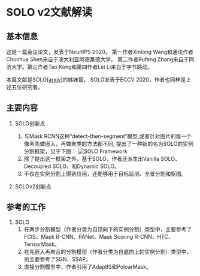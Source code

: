 # SOLO v2文献解读
## 基本信息

这是一篇会议论文，发表于NeurlIPS 2020。
第一作者Xinlong Wang和通讯作者Chunhua Shen来自于澳大利亚阿德莱德大学。
第二作者Rufeng Zhang来自于同济大学。第三作者Tao Kong和第四作者Lei Li来自于字节跳动。

本篇文献是SOLO[[arxiv]](https://arxiv.org/pdf/2106.15947.pdf)的姊妹篇。
SOLO发表于ECCV 2020，作者也同样是上述五位研究者。

## 主要内容
1. SOLO创新点
   1. 与Mask RCNN这种“detect-then-segment”模型,或者针对图片的每一个像素先做嵌入，再做聚类的方法都不同, 提出了一种新的名为SOLO的实例分割框架，见于下图：
   ![SOLO Framework](https://github.com/algo-exchange/interpretations/raw/5812bc04b01979bc54296a50882b72095a0b723f/images/solo_framework.png)
   2. 除了提出这一框架之外，基于SOLO，作者还派生出Vanilla SOLO、Decoupled SOLO、和Dynamic SOLO。
   3. 不仅在实例分割上得到应用，还能够用于目标监测、全景分割和抠图。

2. SOLOv2创新点

## 参考的工作
1. SOLO
   1. 在两步分割模型（作者分类为自顶向下的实例分割）类型中，主要参考了FCIS、Mask R-CNN、PANet、Mask Scoring R-CNN、HTC、TensorMask。
   2. 在先嵌入再聚合的分割模型（作者分类为自底向上的实例分割）类型中，则主要参考了SGN、SSAP。
   3. 直接分割模型中，作者引用了AdaptIS和PoloarMask。